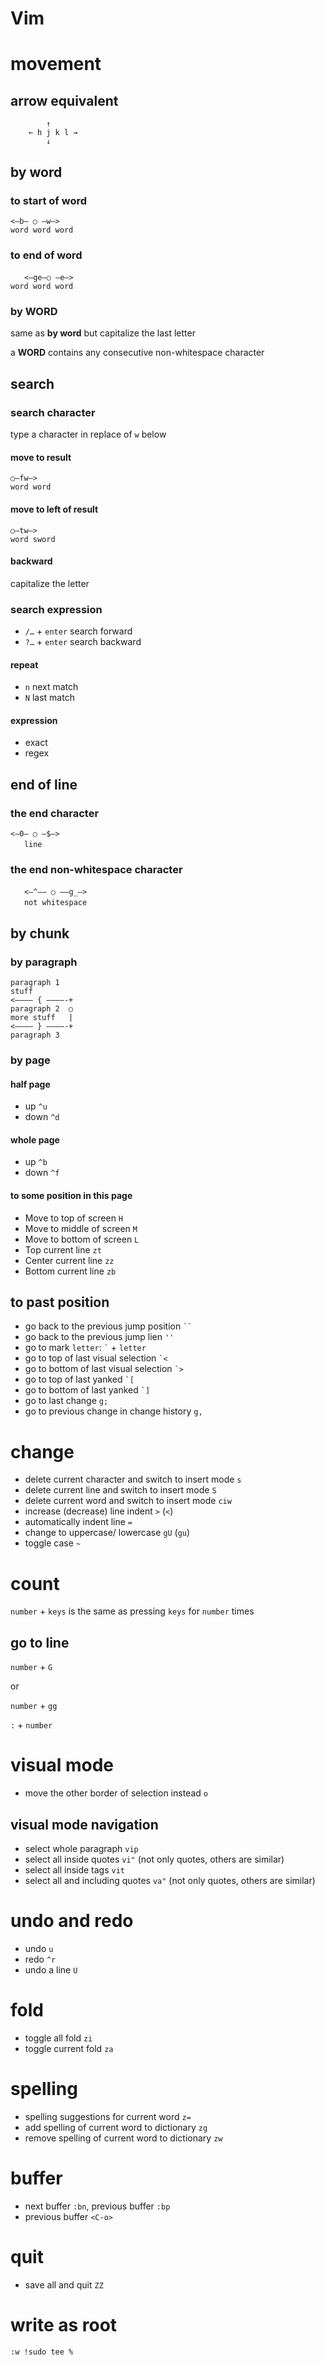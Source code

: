 <!-- toc -->
# Vim

# movement

## arrow equivalent

```
        ↑
    ← h j k l →
        ↓
```

## by word

### to start of word

```
<–b– ○ –w–>
word word word
```

### to end of word

```
ㅤㅤ<–ge–○ –e–>
word word word
```

### by WORD

same as **by word** but capitalize the last letter

a **WORD** contains any consecutive non-whitespace character

## search

### search character

type a character in replace of `w` below

#### move to result

```
○–fw–>
word word
```

#### move to left of result

```
○–tw–>
word sword
```

#### backward

capitalize the letter

### search expression

- `/…` + `enter` search forward
- `?…` + `enter` search backward

#### repeat

- `n` next match
- `N` last match

#### expression

- exact
- regex

## end of line

### the end character

```
<–0– ○ –$–>
ㅤㅤlineㅤㅤ
```

### the end non-whitespace character

```
ㅤㅤ<–^–– ○ ––g_–>
ㅤㅤnot whitespaceㅤㅤ
```

## by chunk

### by paragraph

```
paragraph 1
stuff
<–––– { ––––-+
paragraph 2  ○
more stuff   |
<–––– } ––––-+
paragraph 3
```

### by page

#### half page

- up `^u`
- down `^d`

#### whole page

- up `^b`
- down `^f`

#### to some position in this page

- Move to top of screen `H`
- Move to middle of screen `M`
- Move to bottom of screen `L`
- Top current line `zt`
- Center current line `zz`
- Bottom current line `zb`

## to past position

- go back to the previous jump position ``` `` ```
- go back to the previous jump lien `''`
- go to mark `letter`: `` ` `` + `letter`
- go to top of last visual selection `` `< ``
- go to bottom of last visual selection `` `> ``
- go to top of last yanked `` `[ ``
- go to bottom of last yanked `` `] ``
- go to last change `g;`
- go to previous change in change history `g,`

# change

- delete current character and switch to insert mode `s`
- delete current line and switch to insert mode `S`
- delete current word and switch to insert mode `ciw`
- increase (decrease) line indent `>` (`<`)
- automatically indent line `=`
- change to uppercase/ lowercase `gU` (`gu`)
- toggle case `~`

# count

`number` + `keys` is the same as pressing `keys` for `number` times

## go to line

`number` + `G`

or

`number` + `gg`

`:` + `number`

# visual mode

- move the other border of selection instead `o`

## visual mode navigation

- select whole paragraph `vip`
- select all inside quotes `vi"` (not only quotes, others are similar)
- select all inside tags `vit`
- select all and including quotes `va"` (not only quotes, others are similar)

# undo and redo

- undo `u`
- redo `^r`
- undo a line `U`

# fold

- toggle all fold `zi`
- toggle current fold `za`

# spelling

- spelling suggestions for current word `z=`
- add spelling of current word to dictionary `zg`
- remove spelling of current word to dictionary `zw`

# buffer

- next buffer `:bn`, previous buffer `:bp`
- previous buffer `<C-o>`

# quit

- save all and quit `ZZ`

# write as root

```vim
:w !sudo tee %
```
